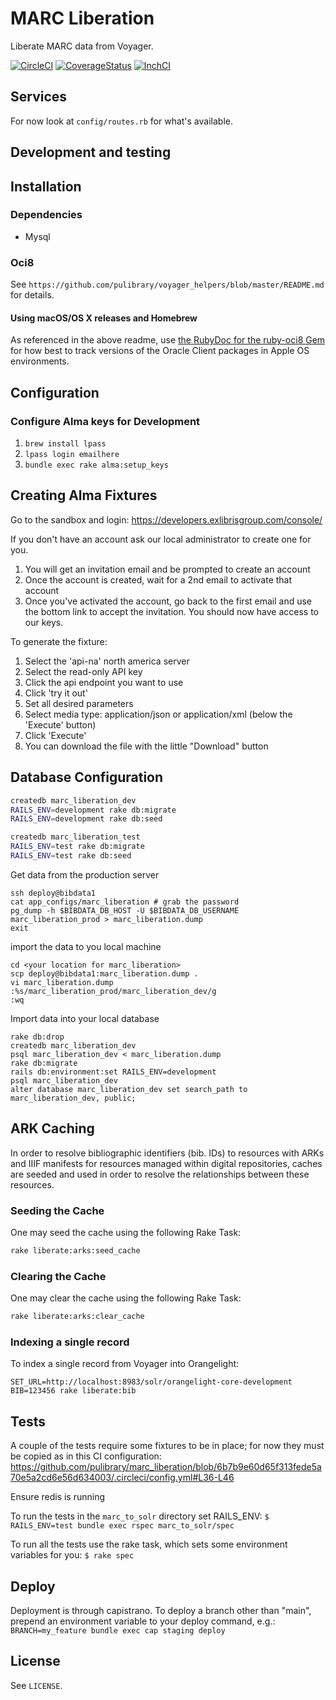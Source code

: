 # MARC Liberation

Liberate MARC data from Voyager.

[![CircleCI](https://circleci.com/gh/pulibrary/marc_liberation.svg?style=svg)](https://circleci.com/gh/pulibrary/marc_liberation)
[![CoverageStatus](https://coveralls.io/repos/github/pulibrary/marc_liberation/badge.svg?branch=main)](https://coveralls.io/github/pulibrary/marc_liberation?branch=main)
[![InchCI](https://inch-ci.org/github/pulibrary/marc_liberation.svg?branch=main)](https://inch-ci.org/github/pulibrary/marc_liberation)

## Services

For now look at `config/routes.rb` for what's available.

## Development and testing

## Installation

### Dependencies
  * Mysql

### Oci8

See `https://github.com/pulibrary/voyager_helpers/blob/master/README.md` for details.

#### Using macOS/OS X releases and Homebrew

As referenced in the above readme, use [the RubyDoc for the ruby-oci8 Gem](http://www.rubydoc.info/github/kubo/ruby-oci8/file/docs/install-on-osx.md#Install_Oracle_Instant_Client_Packages) for how best to track versions of the Oracle Client packages in Apple OS environments.

## Configuration

### Configure Alma keys for Development

1. `brew install lpass`
2. `lpass login emailhere`
3. `bundle exec rake alma:setup_keys`

## Creating Alma Fixtures

Go to the sandbox and login:
https://developers.exlibrisgroup.com/console/

If you don't have an account ask our local administrator to create one for you.

1. You will get an invitation email and be prompted to create an account
1. Once the account is created, wait for a 2nd email to activate that account
1. Once you've activated the account, go back to the first email and use the
   bottom link to accept the invitation. You should now have access to our keys.

To generate the fixture:

1. Select the 'api-na' north america server
1. Select the read-only API key
1. Click the api endpoint you want to use
1. Click 'try it out'
1. Set all desired parameters
1. Select media type: application/json or application/xml (below the 'Execute'
   button)
1. Click 'Execute'
1. You can download the file with the little "Download" button

## Database Configuration

```bash
createdb marc_liberation_dev
RAILS_ENV=development rake db:migrate
RAILS_ENV=development rake db:seed

createdb marc_liberation_test
RAILS_ENV=test rake db:migrate
RAILS_ENV=test rake db:seed
```

Get data from the production server
```
ssh deploy@bibdata1
cat app_configs/marc_liberation # grab the password
pg_dump -h $BIBDATA_DB_HOST -U $BIBDATA_DB_USERNAME marc_liberation_prod > marc_liberation.dump
exit
```
import the data to you local machine
```
cd <your location for marc_liberation>
scp deploy@bibdata1:marc_liberation.dump .
vi marc_liberation.dump
:%s/marc_liberation_prod/marc_liberation_dev/g
:wq
```
Import data into your local database
```
rake db:drop
createdb marc_liberation_dev
psql marc_liberation_dev < marc_liberation.dump
rake db:migrate
rails db:environment:set RAILS_ENV=development
psql marc_liberation_dev
alter database marc_liberation_dev set search_path to marc_liberation_dev, public;
```

## ARK Caching

In order to resolve bibliographic identifiers (bib. IDs) to resources with ARKs and IIIF manifests for resources managed within digital repositories, caches are seeded and used in order to resolve the relationships between these resources.

### Seeding the Cache

One may seed the cache using the following Rake Task:
```bash
rake liberate:arks:seed_cache
```

### Clearing the Cache

One may clear the cache using the following Rake Task:
```bash
rake liberate:arks:clear_cache
```

### Indexing a single record

To index a single record from Voyager into Orangelight:

```
SET_URL=http://localhost:8983/solr/orangelight-core-development BIB=123456 rake liberate:bib
```

## Tests

A couple of the tests require some fixtures to be in place; for now they must be copied as in this CI configuration: https://github.com/pulibrary/marc_liberation/blob/6b7b9e60d65f313fede5a70e5a2cd6e56d634003/.circleci/config.yml#L36-L46

Ensure redis is running

To run the tests in the `marc_to_solr` directory set RAILS_ENV:
`$ RAILS_ENV=test bundle exec rspec marc_to_solr/spec`

To run all the tests use the rake task, which sets some environment variables for you:
`$ rake spec`

## Deploy
Deployment is through capistrano. To deploy a branch other than "main", prepend an environment variable to your deploy command, e.g.:
`BRANCH=my_feature bundle exec cap staging deploy`

## License

See `LICENSE`.

